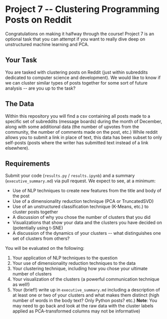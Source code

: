 # Project 7 -- Clustering Programming Posts on Reddit

Congratulations on making it halfway through the course! Project 7 is an optional task that you can attempt if you want to really dive deep on unstructured machine learning and PCA.

## Your Task

You are tasked with clustering posts on Reddit (just within subreddits dedicated to computer science and development). We would like to know if we can cluster similar types of posts together for some sort of future analysis -- are you up to the task?

## The Data

Within this repository you will find a csv containing all posts made to a specific set of subreddits (message boards) during the month of December, along with some additional data (the number of upvotes from the community, the number of comments made on the post, etc.) While reddit allows you to submit a link in place of text, this data has been subset to only self-posts (posts where the writer has submitted text instead of a link elsewhere). 

## Requirements

Submit your code (`results.py` / `results.ipynb`) and a summary (`executive_summary.md`) via pull request. We expect to see, at a minimum:

- Use of NLP techniques to create new features from the title and body of the post
- Use of a dimensionality reduction technique (PCA or TruncatedSVD)
- Use of an unstructured classification technique (K-Means, etc.) to cluster posts together
- A discussion of why you chose the number of clusters that you did 
- Visualizations that show your data and the clusters you have decided on (potentially using t-SNE)
- A discussion of the dynamics of your clusters -- what distinguishes one set of clusters from others?

You will be evaluated on the following:

1. Your application of NLP techniques to the question
2. Your use of dimensionality reduction techniques to the data
3. Your clustering technique, including how you chose your ultimate number of clusters
4. Your visualization of the clusters (a powerful communication technique as well!)
5. Your (brief!) write up in `executive_summary.md` including a description of at least one or two of your clusters and what makes them distinct (high number of words in the body text? Only Python posts? etc.) **Note**: You may need to go back and look at the raw data with the cluster labels applied as PCA-transformed columns may not be informative)
